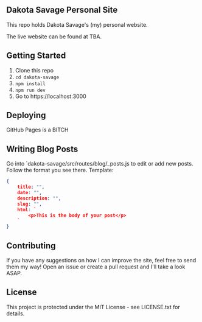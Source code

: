 ## Dakota Savage Personal Site

This repo holds Dakota Savage's (my) personal website.

The live website can be found at TBA.

## Getting Started

1. Clone this repo
2. `cd dakota-savage`
3. `npm install`
4. `npm run dev`
5. Go to https://localhost:3000

## Deploying

GitHub Pages is a BITCH

## Writing Blog Posts

Go into `dakota-savage/src/routes/blog/_posts.js to edit or add new posts. Follow the format you see there. Template:

```json
{
    title: "",
    date: "",
    description: "",
    slug: "",
    html: `
        <p>This is the body of your post</p>
    `
}
```

## Contributing

If you have any suggestions on how I can improve the site, feel free to send them my way! Open an issue or create a pull request and I'll take a look ASAP.

## License

This project is protected under the MIT License - see LICENSE.txt for details.